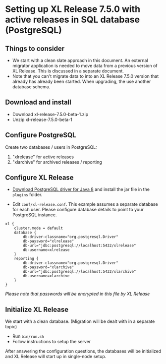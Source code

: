 # Setting up XL Release 7.5.0 with active releases in SQL database (PostgreSQL)

## Things to consider


* We start with a clean slate approach in this document. An external migrator application is needed to move data from a previous version of XL Release. This is discussed in a separate document.
* Note that you can't migrate data to into an XL Release 7.5.0 version that already has already been started. When upgrading, the use another database schema.


## Download and install

* Download xl-release-7.5.0-beta-1.zip
* Unzip xl-release-7.5.0-beta-1

## Configure PostgreSQL

Create two databases / users in PostgreSQL:

1. "xlrelease" for active releases
2. "xlarchive" for archived releases / reporting

## Configure XL Release

* [Download PostgreSQL driver for Java 8](https://jdbc.postgresql.org/download.html) and install the jar file in the `plugins` folder.

* Edit `conf/xl-release.conf`. This example assumes a separate database for each user. Please configure database details to point to your PostgreSQL instance.

```
xl {
    cluster.mode = default
    database {
        db-driver-classname="org.postgresql.Driver"
        db-password="xlrelease"
        db-url="jdbc:postgresql://localhost:5432/xlrelease"
        db-username=xlrelease
    }
    reporting {
        db-driver-classname="org.postgresql.Driver"
        db-password="xlarchive"
        db-url="jdbc:postgresql://localhost:5432/xlarchive"
        db-username=xlarchive
    }
}
```

_Please note that passwords will be encrypted in this file by XL Release_

## Initialize XL Release

We start with a clean database. (Migration will be dealt with in a separate topic)

* Run `bin/run.sh`
* Follow instructions to setup the server

After answering the configuration questions, the databases will be initialized and XL Release will start up in single-node setup.
